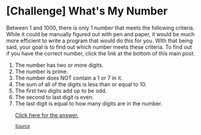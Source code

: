 <h1>[Challenge] What's My Number</h1>

<p>Between 1 and 1000, there is only 1 number that meets the following criteria. While it could be manually figured out with pen and paper, it would be much more efficient to write a program that would do this for you. With that being said, your goal is to find out which number meets these criteria. To find out if you have the correct number, click the link at the bottom of this main post.</p>

<ol>
<li>The number has two or more digits.</li>
<li>The number is prime.</li>
<li>The number does NOT contain a 1 or 7 in it.</li>
<li>The sum of all of the digits is less than or equal to 10.</li>
<li>The first two digits add up to be odd.</li>
<li>The second to last digit is even.</li>
<li>The last digit is equal to how many digits are in the number.</li>

<a href="https://imgur.com/jbz4nJ4">Click here for the answer.</a>

<small><a href="https://docs.google.com/document/d/1TyqD2_oDtiQIh_Y55J5RfeA91JJECc97xYIKM112H9I/mobilebasic?urp=gmail_link">Source</a>